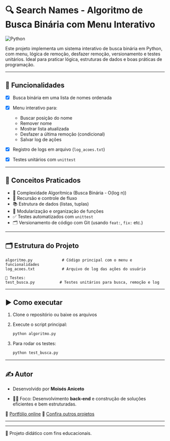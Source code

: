 # 🔍 Search Names - Algoritmo de Busca Binária com Menu Interativo

![Python](https://img.shields.io/badge/Python-3.10%2B-blue?logo=python\&logoColor=white)

Este projeto implementa um sistema interativo de busca binária em Python, com menu, lógica de remoção, desfazer remoção, versionamento e testes unitários. Ideal para praticar lógica, estruturas de dados e boas práticas de programação.

---

## 🚀 Funcionalidades

* [x] Busca binária em uma lista de nomes ordenada
* [x] Menu interativo para:

  * Buscar posição do nome
  * Remover nome
  * Mostrar lista atualizada
  * Desfazer a última remoção (condicional)
  * Salvar log de ações
* [x] Registro de logs em arquivo (`log_acoes.txt`)
* [x] Testes unitários com `unittest`

---

## 🧠 Conceitos Praticados

* 🧮 Complexidade Algorítmica (Busca Binária - O(log n))
* 🔁 Recursão e controle de fluxo
* 📚 Estrutura de dados (listas, tuplas)
* 🧩 Modularização e organização de funções
* ✅ Testes automatizados com `unittest`
* 🗂️ Versionamento de código com Git (usando `feat:`, `fix:` etc.)

---

## 🗂️ Estrutura do Projeto

```
algoritmo.py             # Código principal com o menu e funcionalidades
log_acoes.txt            # Arquivo de log das ações do usuário

📁 Testes:
test_busca.py           # Testes unitários para busca, remoção e log
```

---

## ▶️ Como executar

1. Clone o repositório ou baixe os arquivos
2. Execute o script principal:

   ```bash
   python algoritmo.py
   ```
3. Para rodar os testes:

   ```bash
   python test_busca.py
   ```

---

## ✍️ Autor

- Desenvolvido por **Moisés Aniceto**

- 👨‍💻 Foco: Desenvolvimento **back-end** e construção de soluções eficientes e bem estruturadas.

🔗 [Portfólio online](https://portfolio-ten-delta-43.vercel.app/index.html)
📁 [Confira outros projetos](https://github.com/Devmoises79/)

---

---

📌 Projeto didático com fins educacionais.
